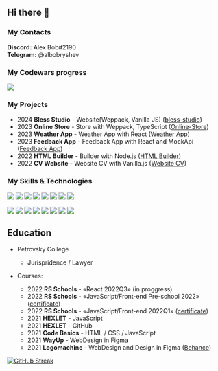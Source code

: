 ## Hi there 👋

### **My Contacts** ###
**Discord:** Alex Bob#2190\
**Telegram:** @albobryshev 

### My Codewars progress
[![](https://www.codewars.com/users/AlexBob98/badges/small)](https://www.codewars.com/users/AlexBob98)  

### My Projects
+ 2024 **Bless Studio** - Website(Weppack, Vanilla JS) ([bless-studio](https://github.com/AlexBob98/bless-studio/tree/gh-pages))
+ 2023 **Online Store** - Store with Weppack, TypeScript ([Online-Store](https://github.com/AlexBob98/online-store))
+ 2023 **Weather App** - Weather App with React ([Weather App](https://github.com/AlexBob98/weather-app/tree/weather-app))
+ 2023 **Feedback App** - Feedback App with React and MockApi ([Feedback App](https://github.com/AlexBob98/feedback-app/tree/feedback-app))
+ 2022 **HTML Builder** - Builder with Node.js ([HTML Builder](https://github.com/AlexBob98/HTML-builder))
+ 2022 **CV Website** - Website CV with Vanilla.js ([Website CV](https://github.com/AlexBob98/rsschool-cv/tree/gh-pages))

### **My Skills & Technologies** ##
![](https://img.shields.io/badge/-HTML-black?style=for-the-badge&logo=HTML5&logoColor=red)
![](https://img.shields.io/badge/-CSS-black?style=for-the-badge&logo=CSS3&logoColor=blue)
![](https://img.shields.io/badge/-JavaScript-black?style=for-the-badge&logo=JavaScript&logoColor=yellow)
![](https://img.shields.io/badge/-TypeScript-black?style=for-the-badge&logo=TypeScript&logoColor=blue)
![](https://img.shields.io/badge/-React-black?style=for-the-badge&logo=React&logoColor=cyan)
![](https://img.shields.io/badge/-Node.JS-black?style=for-the-badge&logo=Node.JS&logoColor=lime)
![](https://img.shields.io/badge/-GitHub-black?style=for-the-badge&logo=GitHub&logoColor=white)
![](https://img.shields.io/badge/-Figma-black?style=for-the-badge&logo=Figma&logoColor=red)

![](https://img.shields.io/badge/-Vercel-black?style=for-the-badge&logo=Vercel&logoColor=red)
![](https://img.shields.io/badge/-Illustrator-black?style=for-the-badge&logo=AdobeIllustrator&logoColor=red)
![](https://img.shields.io/badge/-Photoshop-black?style=for-the-badge&logo=AdobePhotoshop&logoColor=blue)
![](https://img.shields.io/badge/-netlify-black?style=for-the-badge&logo=netlify&logoColor=cyan)
![](https://img.shields.io/badge/-DevTools-black?style=for-the-badge&logo=googlechrome&logoColor=yellow)
![](https://img.shields.io/badge/-Webpack-black?style=for-the-badge&logo=webpack&logoColor=lightblue)
![](https://img.shields.io/badge/-ESLint-black?style=for-the-badge&logo=ESLint&logoColor=purple)
![](https://img.shields.io/badge/-VS%20Code-black?style=for-the-badge&logo=visualstudiocode&logoColor=blue)

## **Education** ##
* Petrovsky College
    + Jurispridence / Lawyer

* Courses:
    + 2022 **RS Schools** - «React 2022Q3» (in proggress)
    + 2022 **RS Schools** - «JavaScript/Front-end Pre-school 2022» ([certificate](https://app.rs.school/certificate/2o2swiid))
    + 2022 **RS Schools** - «JavaScript/Front-end 2022Q1» ([certificate](https://app.rs.school/certificate/zfz5j9t8))
    + 2021 **HEXLET** - JavaScript
    + 2021 **HEXLET** - GitHub
    + 2021 **Code Basics** - HTML / CSS / JavaScript
    + 2021 **WayUp** - WebDesign in Figma
    + 2021 **Logomachine** - WebDesign and Design in Figma ([Behance](https://www.behance.net/albobryshev))
    
[![GitHub Streak](http://github-readme-streak-stats.herokuapp.com?user=AlexBob98&theme=dark&hide_border=true&date_format=j%20M%5B%20Y%5D)](https://git.io/streak-stats)


